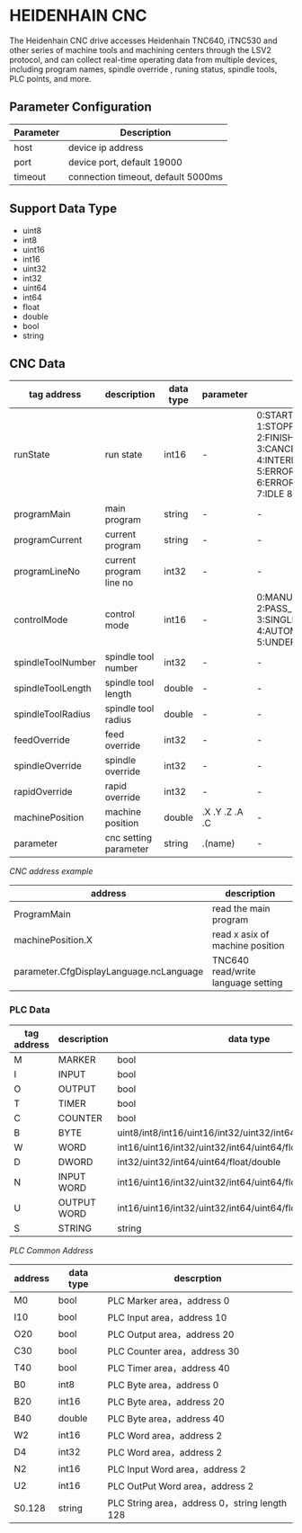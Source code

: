 # HEIDENHAIN CNC

The Heidenhain CNC drive accesses Heidenhain TNC640, iTNC530 and other series of machine tools and machining centers through the LSV2 protocol, and can collect real-time operating data from multiple devices, including program names, spindle override , runing status, spindle tools, PLC points, and more.


## Parameter Configuration

| Parameter | Description                        |
| --------- | ---------------------------------- |
| host      | device ip address                  |
| port      | device port, default 19000         |
| timeout   | connection timeout, default 5000ms |


## Support Data Type

* uint8
* int8
* uint16
* int16
* uint32
* int32
* uint64
* int64
* float
* double
* bool
* string

## CNC Data

| tag address       | description             | data type | parameter      | note                                                                                                |
| ----------------- | ----------------------- | --------- | -------------- | --------------------------------------------------------------------------------------------------- |
| runState          | run state               | int16     | -              | 0:STARTED 1:STOPPED 2:FINISHED 3:CANCELLED 4:INTERRUPTED 5:ERROR 6:ERROR_CLEARED 7:IDLE 8:UNDEFINED |
| programMain       | main program            | string    | -              | -                                                                                                   |
| programCurrent    | current program         | string    | -              | -                                                                                                   |
| programLineNo     | current program line no | int32     | -              | -                                                                                                   |
| controlMode       | control mode            | int16     | -              | 0:MANUAL 1:MDI 2:PASS_REFERENCES 3:SINGLE_STEP 4:AUTOMATIC 5:UNDEFINED                              |
| spindleToolNumber | spindle tool number     | int32     | -              | -                                                                                                   |
| spindleToolLength | spindle tool length     | double    | -              | -                                                                                                   |
| spindleToolRadius | spindle tool radius     | double    | -              | -                                                                                                   |
| feedOverride      | feed override           | int32     | -              | -                                                                                                   |
| spindleOverride   | spindle override        | int32     | -              | -                                                                                                   |
| rapidOverride     | rapid override          | int32     | -              | -                                                                                                   |
| machinePosition   | machine position        | double    | .X .Y .Z .A .C | -                                                                                                   |
| parameter         | cnc setting parameter   | string    | .(name)        | -                                                                                                   |


*CNC address example*

| address                                 | description                        |
| --------------------------------------- | ---------------------------------- |
| ProgramMain                             | read the main program              |
| machinePosition.X                       | read x asix of machine position    |
| parameter.CfgDisplayLanguage.ncLanguage | TNC640 read/write language setting |


### PLC Data

| tag address | description | data type                                                      | r/w  |
| ----------- | ----------- | -------------------------------------------------------------- | ---- |
| M           | MARKER      | bool                                                           | read |
| I           | INPUT       | bool                                                           | read |
| O           | OUTPUT      | bool                                                           | read |
| T           | TIMER       | bool                                                           | read |
| C           | COUNTER     | bool                                                           | read |
| B           | BYTE        | uint8/int8/int16/uint16/int32/uint32/int64/uint64/float/double | read |
| W           | WORD        | int16/uint16/int32/uint32/int64/uint64/float/double            | read |
| D           | DWORD       | int32/uint32/int64/uint64/float/double                         | read |
| N           | INPUT WORD  | int16/uint16/int32/uint32/int64/uint64/float/double            | read |
| U           | OUTPUT WORD | int16/uint16/int32/uint32/int64/uint64/float/double            | read |
| S           | STRING      | string                                                         | read |

*PLC Common Address*

| address | data type | descrption                                    |
| ------- | --------- | --------------------------------------------- |
| M0      | bool      | PLC Marker area，address 0                    |
| I10     | bool      | PLC Input area，address 10                    |
| O20     | bool      | PLC Output area，address 20                   |
| C30     | bool      | PLC Counter area，address 30                  |
| T40     | bool      | PLC Timer area，address 40                    |
| B0      | int8      | PLC Byte area，address 0                      |
| B20     | int16     | PLC Byte area，address 20                     |
| B40     | double    | PLC Byte area，address 40                     |
| W2      | int16     | PLC Word area，address 2                      |
| D4      | int32     | PLC Word area，address 2                      |
| N2      | int16     | PLC Input Word area，address 2                |
| U2      | int16     | PLC OutPut Word area，address 2               |
| S0.128  | string    | PLC String area，address 0，string length 128 |
